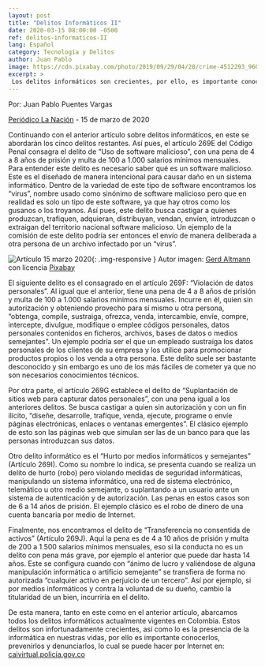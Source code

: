```yaml
---
layout: post
title: "Delitos Informáticos II"
date: 2020-03-15 08:00:00 -0500
ref: delitos-informaticos-II
lang: Español
category: Tecnología y Delitos
author: Juan Pablo
image: https://cdn.pixabay.com/photo/2019/09/29/04/20/crime-4512293_960_720.jpg
excerpt: >
 Los delitos informáticos son crecientes, por ello, es importante conocerlos, prevenirlos y denunciarlos.
---
```


Por: Juan Pablo Puentes Vargas

[Periódico La Nación](https://www.lanacion.com.co/) - 15 de marzo de 2020

Continuando con el anterior artículo sobre delitos informáticos, en este se abordarán los cinco delitos restantes. Así pues, el artículo 269E del Código Penal consagra el delito de “Uso de software malicioso”, con una pena de 4 a 8 años de prisión y multa de 100 a 1.000 salarios mínimos mensuales. Para entender este delito es necesario saber qué es un software malicioso. Este es el diseñado de manera intencional para causar daño en un sistema informático. Dentro de la variedad de este tipo de software encontramos los “virus”, nombre usado como sinónimo de software malicioso pero que en realidad es solo un tipo de este software, ya que hay otros como los gusanos o los troyanos. Así pues, este delito busca castigar a quienes produzcan, trafiquen, adquieran, distribuyan, vendan, envíen, introduzcan o extraigan del territorio nacional software malicioso. Un ejemplo de la comisión de este delito podría ser entonces el envío de manera deliberada a otra persona de un archivo infectado por un “virus”.

![Artículo 15 marzo 2020](https://cdn.pixabay.com/photo/2019/09/29/04/20/crime-4512293_960_720.jpg){: .img-responsive }
Autor imagen: [Gerd Altmann](https://pixabay.com/es/users/geralt-9301/) con licencia [Pixabay](https://pixabay.com/es/service/terms/#license)

El siguiente delito es el consagrado en el artículo 269F: “Violación de datos personales”. Al igual que el anterior, tiene una pena de 4 a 8 años de prisión y multa de 100 a 1.000 salarios mínimos mensuales. Incurre en él, quien sin autorización y obteniendo provecho para sí mismo u otra persona, “obtenga, compile, sustraiga, ofrezca, venda, intercambie, envíe, compre, intercepte, divulgue, modifique o emplee códigos personales, datos personales contenidos en ficheros, archivos, bases de datos o medios semejantes”. Un ejemplo podría ser el que un empleado sustraiga los datos personales de los clientes de su empresa y los utilice para promocionar productos propios o los venda a otra persona. Este delito suele ser bastante desconocido y sin embargo es uno de los más fáciles de cometer ya que no son necesarios conocimientos técnicos.

Por otra parte, el artículo 269G establece el delito de “Suplantación de sitios web para capturar datos personales”, con una pena igual a los anteriores delitos. Se busca castigar a quien sin autorización y con un fin ilícito, “diseñe, desarrolle, trafique, venda, ejecute, programe o envíe páginas electrónicas, enlaces o ventanas emergentes”. El clásico ejemplo de esto son las páginas web que simulan ser las de un banco para que las personas introduzcan sus datos. 

Otro delito informático es el “Hurto por medios informáticos y semejantes” (Artículo 269I). Como su nombre lo indica, se presenta cuando se realiza un delito de hurto (robo) pero violando medidas de seguridad informáticas, manipulando un sistema informático, una red de sistema electrónico, telemático u otro medio semejante, o suplantando a un usuario ante un sistema de autenticación y de autorización. Las penas en estos casos son de 6 a 14 años de prisión. El ejemplo clásico es el robo de dinero de una cuenta bancaria por medio de Internet.

Finalmente, nos encontramos el delito de “Transferencia no consentida de activos” (Artículo 269J). Aquí la pena es de 4 a 10 años de prisión y multa de 200 a 1.500 salarios mínimos mensuales, eso si la conducta no es un delito con pena más grave, por ejemplo el anterior que puede dar hasta 14 años. Este se configura cuando con “ánimo de lucro y valiéndose de alguna manipulación informática o artificio semejante” se transfiera de forma no autorizada “cualquier activo en perjuicio de un tercero”. Así por ejemplo, si por medios informáticos y contra la voluntad de su dueño, cambio la titularidad de un bien, incurriría en el delito.

De esta manera, tanto en este como en el anterior artículo, abarcamos todos los delitos informáticos actualmente vigentes en Colombia. Estos delitos son infortunadamente crecientes,  así como lo es la presencia de la informática en nuestras vidas, por ello es importante conocerlos, prevenirlos y denunciarlos, lo cual se puede hacer por Internet en: [caivirtual.policia.gov.co](https://caivirtual.policia.gov.co/)
